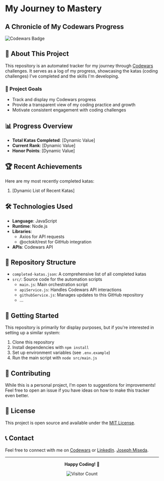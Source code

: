 # My Journey to Mastery
## A Chronicle of My Codewars Progress

![Codewars Badge](https://www.codewars.com/users/Kallias254/badges/large)

## 🚀 About This Project

This repository is an automated tracker for my journey through [Codewars](https://www.codewars.com) challenges. It serves as a log of my progress, showcasing the katas (coding challenges) I've completed and the skills I'm developing.

### 🎯 Project Goals

- Track and display my Codewars progress
- Provide a transparent view of my coding practice and growth
- Motivate consistent engagement with coding challenges

## 📊 Progress Overview

- **Total Katas Completed**: [Dynamic Value]
- **Current Rank**: [Dynamic Value]
- **Honor Points**: [Dynamic Value]

## 🏆 Recent Achievements

Here are my most recently completed katas:

1. [Dynamic List of Recent Katas]

## 🛠 Technologies Used

- **Language**: JavaScript
- **Runtime**: Node.js
- **Libraries**:
  - Axios for API requests
  - @octokit/rest for GitHub integration
- **APIs**: Codewars API

## 📁 Repository Structure

- `completed-katas.json`: A comprehensive list of all completed katas
- `src/`: Source code for the automation scripts
  - `main.js`: Main orchestration script
  - `apiService.js`: Handles Codewars API interactions
  - `githubService.js`: Manages updates to this GitHub repository
  - ...

## 🚀 Getting Started

This repository is primarily for display purposes, but if you're interested in setting up a similar system:

1. Clone this repository
2. Install dependencies with `npm install`
3. Set up environment variables (see `.env.example`)
4. Run the main script with `node src/main.js`

## 🤝 Contributing

While this is a personal project, I'm open to suggestions for improvements! Feel free to open an issue if you have ideas on how to make this tracker even better.

## 📜 License

This project is open source and available under the [MIT License](LICENSE).

## 📞 Contact

Feel free to connect with me on [Codewars](https://www.codewars.com/users/YourCodewarsUsername) or [LinkedIn](YourLinkedInProfile).
[Joseph Miseda](https://myportfolio435.netlify.app/).

---

<div align="center">

  **Happy Coding!** 🎉

  ![Visitor Count](https://visitor-badge.laobi.icu/badge?page_id=YourGitHubUsername.codewars-progress-tracker)

</div>
